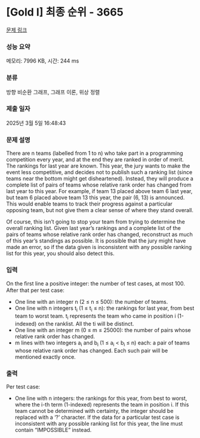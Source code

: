 # [Gold I] 최종 순위 - 3665 

[문제 링크](https://www.acmicpc.net/problem/3665) 

### 성능 요약

메모리: 7996 KB, 시간: 244 ms

### 분류

방향 비순환 그래프, 그래프 이론, 위상 정렬

### 제출 일자

2025년 3월 5일 16:48:43

### 문제 설명

<p>There are n teams (labelled from 1 to n) who take part in a programming competition every year, and at the end they are ranked in order of merit. The rankings for last year are known. This year, the jury wants to make the event less competitive, and decides not to publish such a ranking list (since teams near the bottom might get disheartened). Instead, they will produce a complete list of pairs of teams whose relative rank order has changed from last year to this year. For example, if team 13 placed above team 6 last year, but team 6 placed above team 13 this year, the pair (6, 13) is announced. This would enable teams to track their progress against a particular opposing team, but not give them a clear sense of where they stand overall.</p>

<p>Of course, this isn’t going to stop your team from trying to determine the overall ranking list. Given last year’s rankings and a complete list of the pairs of teams whose relative rank order has changed, reconstruct as much of this year’s standings as possible. It is possible that the jury might have made an error, so if the data given is inconsistent with any possible ranking list for this year, you should also detect this.</p>

### 입력 

 <p>On the ﬁrst line a positive integer: the number of test cases, at most 100. After that per test case:</p>

<ul>
	<li>One line with an integer n (2 ≤ n ≤ 500): the number of teams.</li>
	<li>One line with n integers t<sub>i</sub> (1 ≤ t<sub>i</sub> ≤ n): the rankings for last year, from best team to worst team. t<sub>i</sub> represents the team who came in position i (1-indexed) on the ranklist. All the ti will be distinct.</li>
	<li>One line with an integer m (0 ≤ m ≤ 25000): the number of pairs whose relative rank order has changed.</li>
	<li>m lines with two integers a<sub>i</sub> and b<sub>i</sub> (1 ≤ a<sub>i</sub> < b<sub>i</sub> ≤ n) each: a pair of teams whose relative rank order has changed. Each such pair will be mentioned exactly once.</li>
</ul>

### 출력 

 <p>Per test case:</p>

<ul>
	<li>One line with n integers: the rankings for this year, from best to worst, where the i-th term (1-indexed) represents the team in position i. If this team cannot be determined with certainty, the integer should be replaced with a ‘?’ character. If the data for a particular test case is inconsistent with any possible ranking list for this year, the line must contain “IMPOSSIBLE” instead.</li>
</ul>


